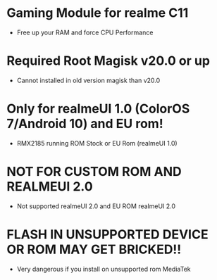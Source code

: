 # Gaming Module for realme C11
- Free up your RAM and force CPU Performance
# Required Root Magisk v20.0 or up
- Cannot installed in old version magisk than v20.0
# Only for realmeUI 1.0 (ColorOS 7/Android 10) and EU rom!
- RMX2185 running ROM Stock or EU Rom (realmeUI 1.0)
# NOT FOR CUSTOM ROM AND REALMEUI 2.0
- Not supported realmeUI 2.0 and EU ROM realmeUI 2.0
# FLASH IN UNSUPPORTED DEVICE OR ROM MAY GET BRICKED!!
- Very dangerous if you install on unsupported rom MediaTek
